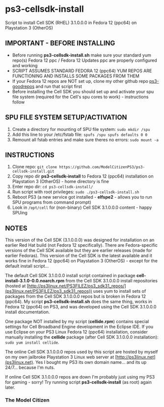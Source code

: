 # ps3-cellsdk-install

Script to install Cell SDK (RHEL) 3.1.0.0.0 in Fedora 12 (ppc64) on Playstation 3 (OtherOS)

## IMPORTANT - BEFORE INSTALLING

- Before running **ps3-cellsdk-install.sh** make sure your standard yum repo(s) Fedora 12 ppc / Fedora 12 Updates ppc are properly configured and working
- SCRIPT ASSUMES STANDARD FEDORA 12 (ppc64) YUM REPOS ARE FUNCTIONING AND INSTALLS SOME PACKAGES FROM THEM
- If your Fedora 12 repos are NOT set up, clone my other github repo [ps3-goodrepos](https://github.com/ModelCitizenPS3/ps3-goodrepos) and run that script first
- Before installing the Cell SDK you should set up and activate your spu file system (required for the Cell's spu cores to work) - instructions follow

## SPU FILE SYSTEM SETUP/ACTIVATION
1. Create a directory for mounting of SPU file system: `sudo mkdir /spu`
2. Add this line to your /etc/fstab file: `spufs /spu spufs defaults 0 0`
3. Remount all fstab entries and make sure theres no errors: `sudo mount -a`

## INSTRUCTIONS
1. Clone repo: `git clone https://github.com/ModelCitizenPS3/ps3-cellsdk-install.git`
2. Copy repo dir **ps3-cellsdk-install** to Fedora 12 (ppc64) installation on Playstation 3 (OtherOS) - home directory is fine
3. Enter repo dir: `cd ps3-cellsdk-install/`
4. Run script with root privileges: `sudo ./ps3-cellsdk-install.sh`
5. Reboot PS3 (a new service got installed - **elfspe2** - allows you to run SPU programs from command prompt)
6. Look in `/opt/cell` for (non-binary) Cell SDK 3.1.0.0.0 content - happy SPUing

## NOTES
This version of the Cell SDK (3.1.0.0.0) was designed for installation on an earlier Red Hat build (not Fedora 12 specifically). There are Fedora-specific versions of the Cell SDK available but they are earlier releases (made for earlier Fedoras). This version of the Cell SDK is the latest available and it works fine in Fedora 12 (ppc64) on Playstation 3 (OtherOS) - except for the default install script...

The default Cell SDK 3.1.0.0.0 install script contained in package **cell-install-3.1.0-0.0.noarch.rpm** from the Cell SDK 3.1.0.0.0 install repositories (hosted at [http://ps3linux.net/PS3FILEZ/ps3_sdk31_repos/](ps3linux.net/PS3FILEZ/ps3_sdk31_repos)) uses yum to install sets of packages from the Cell SDK 3.1.0.0.0 repos but is broken in Fedora 12 (ppc64). My script **ps3-cellsdk-install.sh** does the same thing, works in Fedora 12 (ppc64) on PS3, and was developed using the Cell SDK 3.1.0.0.0 install documentation.

One package NOT installed by my script (**cellide.rpm**) contains special settings for Cell Broadband Engine development in the Eclipse IDE. If you use Eclipse on your PS3 Linux Fedora 12 (ppc64) installation, consider manually installing the **cellide** package (after Cell SDK 3.1.0.0.0 installation): `sudo yum install cellide`.

The online Cell SDK 3.1.0.0.0 repos used by this script are hosted by myself on my own jailbroke Playstation 3 Linux web server at [http://ps3linux.net](ps3linux.net). Yes I bought my PS3 its own domain name... and its up 24/7... because I'm nuts.

If online Cell SDK 3.1.0.0.0 repos are down I'm probably just using my PS3 for gaming - sorry! Try running script **ps3-cellsdk-install** (as root) again later.

### The Model Citizen
